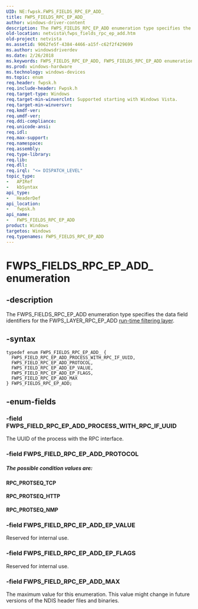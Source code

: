 ```yaml
---
UID: NE:fwpsk.FWPS_FIELDS_RPC_EP_ADD_
title: FWPS_FIELDS_RPC_EP_ADD_
author: windows-driver-content
description: The FWPS_FIELDS_RPC_EP_ADD enumeration type specifies the data field identifiers for the FWPS_LAYER_RPC_EP_ADD run-time filtering layer.
old-location: netvista\fwps_fields_rpc_ep_add.htm
old-project: netvista
ms.assetid: 9062fe5f-4384-4466-a15f-c62f2f429699
ms.author: windowsdriverdev
ms.date: 2/26/2018
ms.keywords: FWPS_FIELDS_RPC_EP_ADD, FWPS_FIELDS_RPC_EP_ADD enumeration [Network Drivers Starting with Windows Vista], FWPS_FIELDS_RPC_EP_ADD_, FWPS_FIELD_RPC_EP_ADD_EP_FLAGS, FWPS_FIELD_RPC_EP_ADD_EP_VALUE, FWPS_FIELD_RPC_EP_ADD_MAX, FWPS_FIELD_RPC_EP_ADD_PROCESS_WITH_RPC_IF_UUID, FWPS_FIELD_RPC_EP_ADD_PROTOCOL, fwpsk/FWPS_FIELDS_RPC_EP_ADD, fwpsk/FWPS_FIELD_RPC_EP_ADD_EP_FLAGS, fwpsk/FWPS_FIELD_RPC_EP_ADD_EP_VALUE, fwpsk/FWPS_FIELD_RPC_EP_ADD_MAX, fwpsk/FWPS_FIELD_RPC_EP_ADD_PROCESS_WITH_RPC_IF_UUID, fwpsk/FWPS_FIELD_RPC_EP_ADD_PROTOCOL, netvista.fwps_fields_rpc_ep_add, wfp_ref_5_const_3_data_fields_427e308c-dcc3-4e3b-a569-9838623abff6.xml
ms.prod: windows-hardware
ms.technology: windows-devices
ms.topic: enum
req.header: fwpsk.h
req.include-header: Fwpsk.h
req.target-type: Windows
req.target-min-winverclnt: Supported starting with Windows Vista.
req.target-min-winversvr: 
req.kmdf-ver: 
req.umdf-ver: 
req.ddi-compliance: 
req.unicode-ansi: 
req.idl: 
req.max-support: 
req.namespace: 
req.assembly: 
req.type-library: 
req.lib: 
req.dll: 
req.irql: "<= DISPATCH_LEVEL"
topic_type:
-	APIRef
-	kbSyntax
api_type:
-	HeaderDef
api_location:
-	fwpsk.h
api_name:
-	FWPS_FIELDS_RPC_EP_ADD
product: Windows
targetos: Windows
req.typenames: FWPS_FIELDS_RPC_EP_ADD
---
```


# FWPS_FIELDS_RPC_EP_ADD_ enumeration


## -description


The FWPS_FIELDS_RPC_EP_ADD enumeration type specifies the data field identifiers for the
  FWPS_LAYER_RPC_EP_ADD 
  <a href="https://msdn.microsoft.com/en-us/library/windows/desktop/aa366492">run-time filtering layer</a>.


## -syntax


````
typedef enum FWPS_FIELDS_RPC_EP_ADD_ { 
  FWPS_FIELD_RPC_EP_ADD_PROCESS_WITH_RPC_IF_UUID,
  FWPS_FIELD_RPC_EP_ADD_PROTOCOL,
  FWPS_FIELD_RPC_EP_ADD_EP_VALUE,
  FWPS_FIELD_RPC_EP_ADD_EP_FLAGS,
  FWPS_FIELD_RPC_EP_ADD_MAX
} FWPS_FIELDS_RPC_EP_ADD;
````


## -enum-fields




### -field FWPS_FIELD_RPC_EP_ADD_PROCESS_WITH_RPC_IF_UUID

The UUID of the process with the RPC interface.


### -field FWPS_FIELD_RPC_EP_ADD_PROTOCOL



#####  The possible condition values are:



#### RPC_PROTSEQ_TCP



#### RPC_PROTSEQ_HTTP



#### RPC_PROTSEQ_NMP


### -field FWPS_FIELD_RPC_EP_ADD_EP_VALUE

Reserved for internal use.


### -field FWPS_FIELD_RPC_EP_ADD_EP_FLAGS

Reserved for internal use.


### -field FWPS_FIELD_RPC_EP_ADD_MAX

The maximum value for this enumeration. This value might change in future versions of the NDIS
     header files and binaries.

